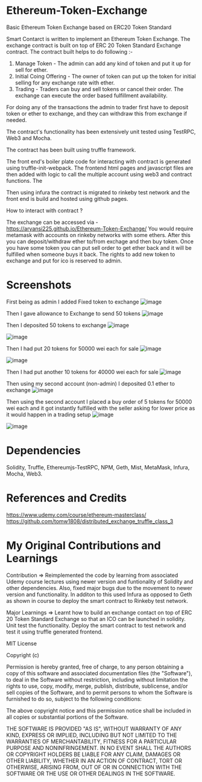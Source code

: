 # Ethereum-Token-Exchange
Basic Ethereum Token Exchange  based on ERC20 Token Standard

Smart Contarct is written to implement an Ethereum Token Exchange. The exchange contract is built on top of ERC 20 Token Standard Exchange contract. The contract built helps to do following :-

1. Manage Token - The admin can add any kind of token and put it up for sell for ether.
2. Initial Coing Offering - The owner of token can put up the token for initial selling for any exchange rate with ether.
3. Trading - Traders can buy and sell tokens or cancel their order. The exchange can execute the order based fulfillment availability.

For doing any of the transactions the admin to trader first have to deposit token or ether to exchange, and they can withdraw this from exchange if needed.

The contract's functionality has been extensively unit tested using TestRPC, Web3 and Mocha.

The contract has been built using truffle framework.

The front end's boiler plate code for interacting with contract is generated using truffle-init-webpack. The frontend html pages and javascript files are then added with logic to call the multiple account using web3 and contract functions. The 

Then using infura the contract is migrated to rinkeby test network and the front end is build and hosted using github pages.


How to interact with contract ?

The exchange can be accessed via - https://aryansi225.github.io/Ethereum-Token-Exchange/
You would require metamask with accounts on rinkeby networks with some ethers. After this you can deposit/withdraw ether to/from exchage and then buy token. Once you have some token you can put sell order to get ether back and it will be fulfilled when someone buys it back. The rights to add new token to exchange and put for ico is reserved to admin.


# Screenshots

First being as admin I added Fixed token to exchange
![image](https://user-images.githubusercontent.com/16362957/53591373-d4ff4b00-3bb9-11e9-871c-63ee3308a406.png)

Then I gave allowance to Exchange to send 50 tokens
![image](https://user-images.githubusercontent.com/16362957/53591500-27406c00-3bba-11e9-84a2-bcf867a009d2.png)

Then I deposited 50 tokens to exchange
![image](https://user-images.githubusercontent.com/16362957/53591526-3de6c300-3bba-11e9-802f-772a1ef1aa15.png)

![image](https://user-images.githubusercontent.com/16362957/53591606-6969ad80-3bba-11e9-979f-8d9eed83fb95.png)

Then I had put 20 tokens for 50000 wei each for sale
![image](https://user-images.githubusercontent.com/16362957/53591664-869e7c00-3bba-11e9-96f0-63db5970dc77.png)

![image](https://user-images.githubusercontent.com/16362957/53591701-9d44d300-3bba-11e9-8479-a6753b8a62a6.png)

Then I had put another 10 tokens for 40000 wei each for sale
![image](https://user-images.githubusercontent.com/16362957/53591772-c82f2700-3bba-11e9-96a5-cd492c2fd943.png)

Then using my second account (non-admin) I deposited 0.1 ether to exchange
![image](https://user-images.githubusercontent.com/16362957/53591840-fd3b7980-3bba-11e9-85fd-4e6d6cb6a351.png)

Then using the second account I placed a buy order of 5 tokens for 50000 wei each and it got instantly fulfilled with the seller asking for lower price as it would happen in a trading setup
![image](https://user-images.githubusercontent.com/16362957/53591979-48558c80-3bbb-11e9-87ab-29247ab73ee8.png)

![image](https://user-images.githubusercontent.com/16362957/53592010-5dcab680-3bbb-11e9-9d8e-89c5f9db2344.png)


# Dependencies
Solidity,
Truffle,
Ethereumjs-TestRPC,
NPM,
Geth,
Mist,
MetaMask,
Infura,
Mocha,
Web3.

# References and Credits
https://www.udemy.com/course/ethereum-masterclass/
https://github.com/tomw1808/distributed_exchange_truffle_class_3

# My Original Contributions and Learnings
Contribution =>
Reimplemented the code by learning from associated Udemy course lectures using newer version and funtionality of Solidity and other dependencies. 
Also, fixed major bugs due to the movement to newer version and functionality.
In additon to this used Infura as opposed to Geth as shown in course to deploy the smart contract to Rinkeby test network.

Major Learnings =>
Learnt how to build an exchange contact on top of ERC 20 Token Standard Exchange so that an ICO can be launched in solidity. 
Unit test the functionality.
Deploy the smart contract to test network and test it using truffle generated frontend.



MIT License

Copyright (c)

Permission is hereby granted, free of charge, to any person obtaining a copy of this software and associated documentation files (the "Software"), to deal in the Software without restriction, including without limitation the rights to use, copy, modify, merge, publish, distribute, sublicense, and/or sell copies of the Software, and to permit persons to whom the Software is furnished to do so, subject to the following conditions:

The above copyright notice and this permission notice shall be included in all copies or substantial portions of the Software.

THE SOFTWARE IS PROVIDED "AS IS", WITHOUT WARRANTY OF ANY KIND, EXPRESS OR IMPLIED, INCLUDING BUT NOT LIMITED TO THE WARRANTIES OF MERCHANTABILITY, FITNESS FOR A PARTICULAR PURPOSE AND NONINFRINGEMENT. IN NO EVENT SHALL THE AUTHORS OR COPYRIGHT HOLDERS BE LIABLE FOR ANY CLAIM, DAMAGES OR OTHER LIABILITY, WHETHER IN AN ACTION OF CONTRACT, TORT OR OTHERWISE, ARISING FROM, OUT OF OR IN CONNECTION WITH THE SOFTWARE OR THE USE OR OTHER DEALINGS IN THE SOFTWARE.
